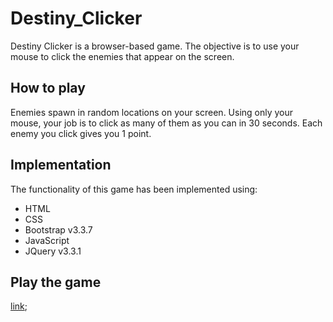 # Destiny_Clicker

Destiny Clicker is a browser-based game. The objective is to use your mouse to click the enemies that appear on the screen.

## How to play

Enemies spawn in random locations on your screen. Using only your mouse, your job is to click as many of them as you can in 30 seconds. Each enemy you click gives you 1 point.

## Implementation

The functionality of this game has been implemented using:
* HTML
* CSS
* Bootstrap v3.3.7
* JavaScript
* JQuery v3.3.1

## Play the game
[link](https://sulmanm96.github.io/Destiny_Clicker/.);
